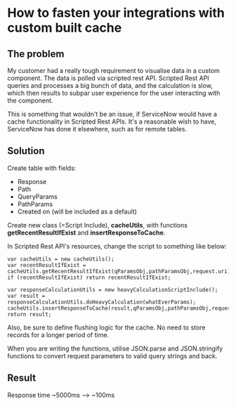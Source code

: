 # How to fasten your integrations with custom built cache

## The problem

My customer had a really tough requirement to visualise data in a custom component. The data is polled via scripted rest API. Scripted Rest API queries and processes a big bunch of data, and the calculation is slow, which then results to subpar user experience for the user interacting with the component.

This is something that wouldn't be an issue, if ServiceNow would have a cache functionality in Scripted Rest APIs. It's a reasonable wish to have, ServiceNow has done it elsewhere, such as for remote tables. 

## Solution

Create table with fields:
* Response
* Path
* QueryParams
* PathParams
* Created on (will be included as a default)

Create new class (=Script Include), **cacheUtils**, with functions **getRecentResultIfExist** and **insertResponseToCache**.

In Scripted Rest API's resources, change the script to something like below:


    var cacheUtils = new cacheUtils();
	var recentResultIfExist = cacheUtils.getRecentResultIfExist(qParamsObj,pathParamsObj,request.uri);
	if (recentResultIfExist) return recentResultIfExist;

	var responseCalculationUtils = new heavyCalculationScriptInclude();
    var result = responseCalculationUtils.doHeavyCalculation(whatEverParams);
	cacheUtils.insertResponseToCache(result,qParamsObj,pathParamsObj,request.uri);
    return result;

Also, be sure to define flushing logic for the cache. No need to store records for a longer period of time.

When you are writing the functions, utilise JSON.parse and JSON.stringify functions to convert request parameters to valid query strings and back.

## Result
Response time
~5000ms --> ~100ms

